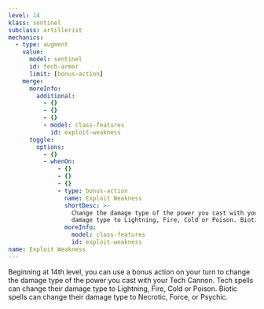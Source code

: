 ```yaml
---
level: 14
klass: sentinel
subclass: artillerist
mechanics:
  - type: augment
    value:
      model: sentinel
      id: tech-armor
      limit: [bonus-action]
    merge:
      moreInfo:
        additional:
          - {}
          - {}
          - {}
          - model: class-features
            id: exploit-weakness
      toggle:
        options:
          - {}
          - whenOn:
              - {}
              - {}
              - {}
              - type: bonus-action
                name: Exploit Weakness
                shortDesc: >-
                  Change the damage type of the power you cast with your Tech Cannon. Tech spells can change their
                  damage type to Lightning, Fire, Cold or Poison. Biotic spells can change their damage type to Necrotic, Force, or Psychic.
                moreInfo:
                  model: class-features
                  id: exploit-weakness
name: Exploit Weakness
---
```

Beginning at 14th level, you can use a bonus action on your turn to change the damage type of the power you cast
with your Tech Cannon. Tech spells can change their damage type to Lightning, Fire, Cold or Poison. Biotic
spells can change their damage type to Necrotic, Force, or Psychic.
